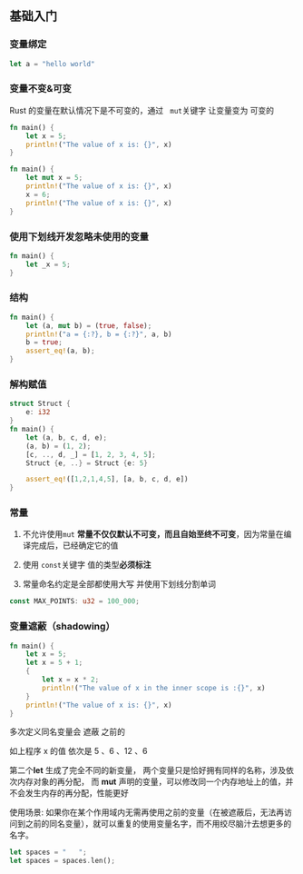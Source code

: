 ## 基础入门

### 变量绑定

```rust
let a = "hello world"
```

### 变量不变&可变

Rust 的变量在默认情况下是不可变的，通过   `mut`关键字 让变量变为 可变的

```rust
fn main() {
    let x = 5;
    println!("The value of x is: {}", x)
}
```

```rust
fn main() {
    let mut x = 5;
    println!("The value of x is: {}", x)
    x = 6;
    println!("The value of x is: {}", x)
}
```

### 使用下划线开发忽略未使用的变量

```rust
fn main() {
    let _x = 5;
}
```

### 结构

```rust
fn main() {
    let (a, mut b) = (true, false);
    println!("a = {:?}, b = {:?}", a, b)
    b = true;
    assert_eq!(a, b);
}
```

### 解构赋值

```rust
struct Struct {
    e: i32
}
fn main() {
    let (a, b, c, d, e);
    (a, b) = (1, 2);
    [c, .., d, _] = [1, 2, 3, 4, 5];
    Struct {e, ..} = Struct {e: 5}

    assert_eq!([1,2,1,4,5], [a, b, c, d, e])
}
```

### 常量

1. 不允许使用`mut`  **常量不仅仅默认不可变，而且自始至终不可变**，因为常量在编译完成后，已经确定它的值

2. 使用 `const`关键字   值的类型**必须标注**

3. 常量命名约定是全部都使用大写 并使用下划线分割单词

```rust
const MAX_POINTS: u32 = 100_000;
```

### 变量遮蔽（shadowing）

```rust
fn main() {
    let x = 5;
    let x = 5 + 1;
    {
        let x = x * 2;
        println!("The value of x in the inner scope is :{}", x)
    }
    println!("The value of x is: {}", x)
}
```

多次定义同名变量会 遮蔽 之前的 

如上程序 x 的值 依次是  5 、6 、12 、6

第二个**let** 生成了完全不同的新变量， 两个变量只是恰好拥有同样的名称，涉及依次内存对象的再分配， 而 **mut** 声明的变量，可以修改同一个内存地址上的值，并不会发生内存的再分配，性能更好

使用场景:  如果你在某个作用域内无需再使用之前的变量（在被遮蔽后，无法再访问到之前的同名变量），就可以重复的使用变量名字，而不用绞尽脑汁去想更多的名字。

```rust
let spaces = "   ";
let spaces = spaces.len();
```
